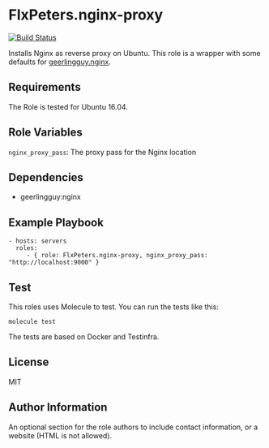 FlxPeters.nginx-proxy
=========

[![Build Status](https://travis-ci.org/FlxPeters/ansible-role-nginx-proxy.svg?branch=master)](https://travis-ci.org/FlxPeters/ansible-role-nginx-proxy)

Installs Nginx as reverse proxy on Ubuntu. This role is a wrapper with some defaults for [geerlingguy.nginx](https://github.com/geerlingguy/ansible-role-nginx).

Requirements
------------

The Role is tested for Ubuntu 16.04. 

Role Variables
--------------

`nginx_proxy_pass`: The proxy pass for the Nginx location  

Dependencies
------------

- geerlingguy:nginx

Example Playbook
----------------

    - hosts: servers
      roles:
         - { role: FlxPeters.nginx-proxy, nginx_proxy_pass: "http://localhost:9000" }

Test
----

This roles uses Molecule to test. You can run the tests like this:

    molecule test
    
The tests are based on Docker and Testinfra.

License
-------

MIT

Author Information
------------------

An optional section for the role authors to include contact information, or a website (HTML is not allowed).
